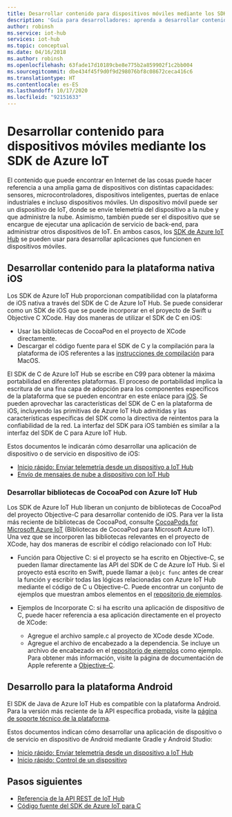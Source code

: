 ```yaml
---
title: Desarrollar contenido para dispositivos móviles mediante los SDK de Azure IoT | Microsoft Docs
description: 'Guía para desarrolladores: aprenda a desarrollar contenido para dispositivos móviles mediante los SDK de Azure IoT Hub.'
author: robinsh
ms.service: iot-hub
services: iot-hub
ms.topic: conceptual
ms.date: 04/16/2018
ms.author: robinsh
ms.openlocfilehash: 63fade17d10189cbe8e775b2a859902f1c2bb004
ms.sourcegitcommit: dbe434f45f9d0f9d298076bf8c08672ceca416c6
ms.translationtype: HT
ms.contentlocale: es-ES
ms.lasthandoff: 10/17/2020
ms.locfileid: "92151633"
---
```

# <a name="develop-for-mobile-devices-using-azure-iot-sdks"></a>Desarrollar contenido para dispositivos móviles mediante los SDK de Azure IoT

El contenido que puede encontrar en Internet de las cosas puede hacer referencia a una amplia gama de dispositivos con distintas capacidades: sensores, microcontroladores, dispositivos inteligentes, puertas de enlace industriales e incluso dispositivos móviles.  Un dispositivo móvil puede ser un dispositivo de IoT, donde se envíe telemetría del dispositivo a la nube y que administre la nube.  Asimismo, también puede ser el dispositivo que se encargue de ejecutar una aplicación de servicio de back-end, para administrar otros dispositivos de IoT.  En ambos casos, los [SDK de Azure IoT Hub](./iot-hub-devguide-sdks.md) se pueden usar para desarrollar aplicaciones que funcionen en dispositivos móviles.  

## <a name="develop-for-native-ios-platform"></a>Desarrollar contenido para la plataforma nativa iOS

Los SDK de Azure IoT Hub proporcionan compatibilidad con la plataforma de iOS nativa a través del SDK de C de Azure IoT Hub.  Se puede considerar como un SDK de iOS que se puede incorporar en el proyecto de Swift u Objective C XCode.  Hay dos maneras de utilizar el SDK de C en iOS:

* Usar las bibliotecas de CocoaPod en el proyecto de XCode directamente.  
* Descargar el código fuente para el SDK de C y la compilación para la plataforma de iOS referentes a las [instrucciones de compilación](https://github.com/Azure/azure-iot-sdk-c/blob/master/doc/devbox_setup.md) para MacOS.  

El SDK de C de Azure IoT Hub se escribe en C99 para obtener la máxima portabilidad en diferentes plataformas.  El proceso de portabilidad implica la escritura de una fina capa de adopción para los componentes específicos de la plataforma que se pueden encontrar en este enlace para [iOS](https://github.com/Azure/azure-c-shared-utility/tree/master/pal/ios-osx).  Se pueden aprovechar las características del SDK de C en la plataforma de iOS, incluyendo las primitivas de Azure IoT Hub admitidas y las características específicas del SDK como la directiva de reintentos para la confiabilidad de la red.  La interfaz del SDK para iOS también es similar a la interfaz del SDK de C para Azure IoT Hub.  

Estos documentos le indicarán cómo desarrollar una aplicación de dispositivo o de servicio en dispositivo de iOS:

* [Inicio rápido: Enviar telemetría desde un dispositivo a IoT Hub](quickstart-send-telemetry-ios.md)  
* [Envío de mensajes de nube a dispositivo con IoT Hub](iot-hub-ios-swift-c2d.md) 

### <a name="develop-with-azure-iot-hub-cocoapod-libraries"></a>Desarrollar bibliotecas de CocoaPod con Azure IoT Hub

Los SDK de Azure IoT Hub liberan un conjunto de bibliotecas de CocoaPod del proyecto Objective-C para desarrollar contenido de iOS.  Para ver la lista más reciente de bibliotecas de CocoaPod, consulte [CocoaPods for Microsoft Azure IoT](https://github.com/Azure/azure-iot-sdk-c/blob/master/iothub_client/samples/ios/CocoaPods.md) (Bibliotecas de CocoaPod para Microsoft Azure IoT).  Una vez que se incorporen las bibliotecas relevantes en el proyecto de XCode, hay dos maneras de escribir el código relacionado con IoT Hub:

* Función para Objective C: si el proyecto se ha escrito en Objective-C, se pueden llamar directamente las API del SDK de C de Azure IoT Hub.  Si el proyecto está escrito en Swift, puede llamar a `@objc func` antes de crear la función y escribir todas las lógicas relacionadas con Azure IoT Hub mediante el código de C u Objective-C.  Puede encontrar un conjunto de ejemplos que muestran ambos elementos en el [repositorio de ejemplos](https://github.com/Azure-Samples/azure-iot-samples-ios).  

* Ejemplos de Incorporate C: si ha escrito una aplicación de dispositivo de C, puede hacer referencia a esa aplicación directamente en el proyecto de XCode:
    * Agregue el archivo sample.c al proyecto de XCode desde XCode.  
    * Agregue el archivo de encabezado a la dependencia.  Se incluye un archivo de encabezado en el [repositorio de ejemplos](https://github.com/Azure-Samples/azure-iot-samples-ios) como ejemplo. Para obtener más información, visite la página de documentación de Apple referente a [Objective-C](https://developer.apple.com/documentation/objectivec).

## <a name="develop-for-android-platform"></a>Desarrollo para la plataforma Android
El SDK de Java de Azure IoT Hub es compatible con la plataforma Android.  Para la versión más reciente de la API específica probada, visite la [página de soporte técnico de la plataforma](iot-hub-device-sdk-platform-support.md).

Estos documentos indican cómo desarrollar una aplicación de dispositivo o de servicio en dispositivo de Android mediante Gradle y Android Studio:

* [Inicio rápido: Enviar telemetría desde un dispositivo a IoT Hub](quickstart-send-telemetry-android.md)  
* [Inicio rápido: Control de un dispositivo](quickstart-control-device-android.md) 

## <a name="next-steps"></a>Pasos siguientes

* [Referencia de la API REST de IoT Hub](/rest/api/iothub/)
* [Código fuente del SDK de Azure IoT para C](https://github.com/Azure/azure-iot-sdk-c)
